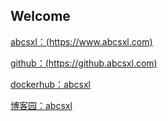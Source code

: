 ## Welcome
  
  
[abcsxl：(https://www.abcsxl.com) ](https://www.abcsxl.com)  
  
[github：(https://github.abcsxl.com)](https://github.abcsxl.com)  
  
[dockerhub：abcsxl](https://hub.docker.com/u/abcsxl)

[博客园：abcsxl](https://www.cnblogs.com/abcsxl)
